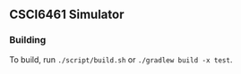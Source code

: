 ## CSCI6461 Simulator

### Building

To build, run `./script/build.sh` or `./gradlew build -x test`.


